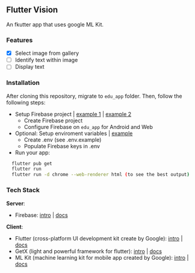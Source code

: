 ## Flutter Vision

An fkutter app that uses google ML Kit.

### Features
- [x] Select image from gallery
- [ ] Identify text within image
- [ ] Display text

### Installation
After cloning this repository, migrate to ```edu_app``` folder. Then, follow the following steps:
- Setup Firebase project | [example 1](https://www.youtube.com/watch?v=EXp0gq9kGxI) | [example 2](https://www.youtube.com/watch?v=LnpGU8vj7TI)
    - Create Firebase project
    - Configure Firebase on ```edu_app``` for Android and Web
- Optional: Setup enviroment variables | [example](https://youtu.be/xTxwjbcd8kA)
    - Create .env (see .env.example)
    - Populate Firebase keys in .env
- Run your app:
```bash
  flutter pub get
  flutter run
  flutter run -d chrome --web-renderer html (to see the best output)
```

### Tech Stack
**Server**:
- Firebase: [intro](https://youtu.be/EXp0gq9kGxI) | [docs](https://firebase.google.com/docs?authuser=1&hl=en)

**Client**:
- Flutter (cross-platform UI development kit create by Google): [intro](https://youtu.be/l-YO9CmaSUM) | [docs](https://docs.flutter.dev/)
- GetX (light and powerful framework for flutter): [intro](https://youtu.be/V0oxG3tWiwk) | [docs](https://chornthorn.github.io/getx-docs/)
- ML Kit (machine learning kit for mobile app created by Google): [intro](https://youtu.be/CQ8iEqblWtY) | [docs](https://developers.google.com/ml-kit/)